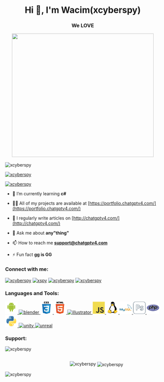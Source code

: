 <h1 align="center">Hi 👋, I'm Wacim(xcyberspy)</h1>
<h3 align="center">We LOVE <P></h3>
<p align="center">
  <img width="460" height="400" src="https://gifdb.com/images/high/coding-animated-laptop-flow-stream-ja04010rm5o68zfk.webp">
</p>
<p align="left"> <img src="https://komarev.com/ghpvc/?username=xcyberspy&label=Profile%20views&color=0e75b6&style=flat" alt="xcyberspy" /> </p>

<p align="left"> <a href="https://github.com/ryo-ma/github-profile-trophy"><img src="https://github-profile-trophy.vercel.app/?username=xcyberspy" alt="xcyberspy" /></a> </p>

<p align="left"> <a href="https://twitter.com/xcyberspy" target="blank"><img src="https://img.shields.io/twitter/follow/xcyberspy?logo=twitter&style=for-the-badge" alt="xcyberspy" /></a> </p>

- 🌱 I’m currently learning **c#**

- 👨‍💻 All of my projects are available at [https://portfolio.chatgptv4.com/](https://portfolio.chatgptv4.com/)

- 📝 I regularly write articles on [http://chatgptv4.com/](http://chatgptv4.com/)

- 💬 Ask me about **any"thing"**

- 📫 How to reach me **support@chatgptv4.com**

- ⚡ Fun fact **gg is GG**

<h3 align="left">Connect with me:</h3>
<p align="left">
<a href="https://twitter.com/xcyberspy" target="blank"><img align="center" src="https://raw.githubusercontent.com/rahuldkjain/github-profile-readme-generator/master/src/images/icons/Social/twitter.svg" alt="xcyberspy" height="30" width="40" /></a>
<a href="https://linkedin.com/in/xspy" target="blank"><img align="center" src="https://raw.githubusercontent.com/rahuldkjain/github-profile-readme-generator/master/src/images/icons/Social/linked-in-alt.svg" alt="xspy" height="30" width="40" /></a>
<a href="https://instagram.com/xcyberspy" target="blank"><img align="center" src="https://raw.githubusercontent.com/rahuldkjain/github-profile-readme-generator/master/src/images/icons/Social/instagram.svg" alt="xcyberspy" height="30" width="40" /></a>
<a href="https://www.youtube.com/c/xcyberspy" target="blank"><img align="center" src="https://raw.githubusercontent.com/rahuldkjain/github-profile-readme-generator/master/src/images/icons/Social/youtube.svg" alt="xcyberspy" height="30" width="40" /></a>
</p>

<h3 align="left">Languages and Tools:</h3>
<p align="left"> <a href="https://developer.android.com" target="_blank" rel="noreferrer"> <img src="https://raw.githubusercontent.com/devicons/devicon/master/icons/android/android-original-wordmark.svg" alt="android" width="40" height="40"/> </a> <a href="https://www.blender.org/" target="_blank" rel="noreferrer"> <img src="https://download.blender.org/branding/community/blender_community_badge_white.svg" alt="blender" width="40" height="40"/> </a> <a href="https://www.w3schools.com/css/" target="_blank" rel="noreferrer"> <img src="https://raw.githubusercontent.com/devicons/devicon/master/icons/css3/css3-original-wordmark.svg" alt="css3" width="40" height="40"/> </a> <a href="https://www.w3.org/html/" target="_blank" rel="noreferrer"> <img src="https://raw.githubusercontent.com/devicons/devicon/master/icons/html5/html5-original-wordmark.svg" alt="html5" width="40" height="40"/> </a> <a href="https://www.adobe.com/in/products/illustrator.html" target="_blank" rel="noreferrer"> <img src="https://www.vectorlogo.zone/logos/adobe_illustrator/adobe_illustrator-icon.svg" alt="illustrator" width="40" height="40"/> </a> <a href="https://developer.mozilla.org/en-US/docs/Web/JavaScript" target="_blank" rel="noreferrer"> <img src="https://raw.githubusercontent.com/devicons/devicon/master/icons/javascript/javascript-original.svg" alt="javascript" width="40" height="40"/> </a> <a href="https://www.linux.org/" target="_blank" rel="noreferrer"> <img src="https://raw.githubusercontent.com/devicons/devicon/master/icons/linux/linux-original.svg" alt="linux" width="40" height="40"/> </a> <a href="https://www.mysql.com/" target="_blank" rel="noreferrer"> <img src="https://raw.githubusercontent.com/devicons/devicon/master/icons/mysql/mysql-original-wordmark.svg" alt="mysql" width="40" height="40"/> </a> <a href="https://www.photoshop.com/en" target="_blank" rel="noreferrer"> <img src="https://raw.githubusercontent.com/devicons/devicon/master/icons/photoshop/photoshop-line.svg" alt="photoshop" width="40" height="40"/> </a> <a href="https://www.php.net" target="_blank" rel="noreferrer"> <img src="https://raw.githubusercontent.com/devicons/devicon/master/icons/php/php-original.svg" alt="php" width="40" height="40"/> </a> <a href="https://www.python.org" target="_blank" rel="noreferrer"> <img src="https://raw.githubusercontent.com/devicons/devicon/master/icons/python/python-original.svg" alt="python" width="40" height="40"/> </a> <a href="https://unity.com/" target="_blank" rel="noreferrer"> <img src="https://www.vectorlogo.zone/logos/unity3d/unity3d-icon.svg" alt="unity" width="40" height="40"/> </a> <a href="https://unrealengine.com/" target="_blank" rel="noreferrer"> <img src="https://raw.githubusercontent.com/kenangundogan/fontisto/036b7eca71aab1bef8e6a0518f7329f13ed62f6b/icons/svg/brand/unreal-engine.svg" alt="unreal" width="40" height="40"/> </a> </p>

<h3 align="left">Support:</h3>
<p><a href="https://www.buymeacoffee.com/xcyberspy"> <img align="left" src="https://cdn.buymeacoffee.com/buttons/v2/default-yellow.png" height="50" width="210" alt="xcyberspy" /></a></p><br><br>

<p><img align="left" src="https://github-readme-stats.vercel.app/api/top-langs?username=xcyberspy&show_icons=true&locale=en&layout=compact" alt="xcyberspy" /></p>

<p>&nbsp;<img align="center" src="https://github-readme-stats.vercel.app/api?username=xcyberspy&show_icons=true&locale=en" alt="xcyberspy" /></p>

<p><img align="center" src="https://github-readme-streak-stats.herokuapp.com/?user=xcyberspy&" alt="xcyberspy" /></p>
